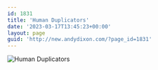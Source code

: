 ```yaml
---
id: 1831
title: 'Human Duplicators'
date: '2023-03-17T13:45:23+00:00'
layout: page
guid: 'http://new.andydixon.com/?page_id=1831'
---
```


![Human Duplicators](https://i0.wp.com/assets.g8x2.ldn.idrivee2-23.com/posters/Human%20Duplicators%2001.jpg?w=1200&ssl=1 "Human Duplicators")